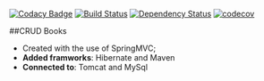[![Codacy Badge](https://api.codacy.com/project/badge/Grade/90fc888c90c348bbb4e17c04611b097f)](https://www.codacy.com/app/blaec/CRUD_books_v2?utm_source=github.com&amp;utm_medium=referral&amp;utm_content=blaec/CRUD_books_v2&amp;utm_campaign=Badge_Grade)
[![Build Status](https://travis-ci.org/blaec/CRUD_books_v2.svg?branch=master)](https://travis-ci.org/blaec/CRUD_books_v2)
[![Dependency Status](https://www.versioneye.com/user/projects/5aea8be00fb24f54307a46e7/badge.svg?style=flat-square)](https://www.versioneye.com/user/projects/5aea8be00fb24f54307a46e7)
[![codecov](https://codecov.io/gh/blaec/CRUD_books_v2/branch/master/graph/badge.svg)](https://codecov.io/gh/blaec/CRUD_books_v2)

##CRUD Books
- Created with the use of SpringMVC;
- **Added framworks**: Hibernate and Maven
- **Connected to**: Tomcat and MySql
